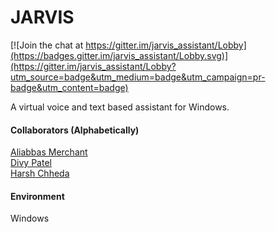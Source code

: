 # JARVIS

[![Join the chat at https://gitter.im/jarvis_assistant/Lobby](https://badges.gitter.im/jarvis_assistant/Lobby.svg)](https://gitter.im/jarvis_assistant/Lobby?utm_source=badge&utm_medium=badge&utm_campaign=pr-badge&utm_content=badge)

A virtual voice and text based assistant for Windows.

#### Collaborators (Alphabetically)
[Aliabbas Merchant](https://github.com/AliabbasMerchant)  
[Divy Patel](https://github.com/DivyPatel9881)  
[Harsh Chheda](https://github.com/Harsh-06)  

#### Environment
Windows

